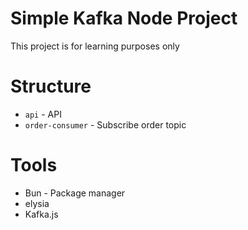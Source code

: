 # Simple Kafka Node Project

This project is for learning purposes only

# Structure

- `api` - API
- `order-consumer` - Subscribe order topic

# Tools

- Bun - Package manager
- elysia
- Kafka.js
